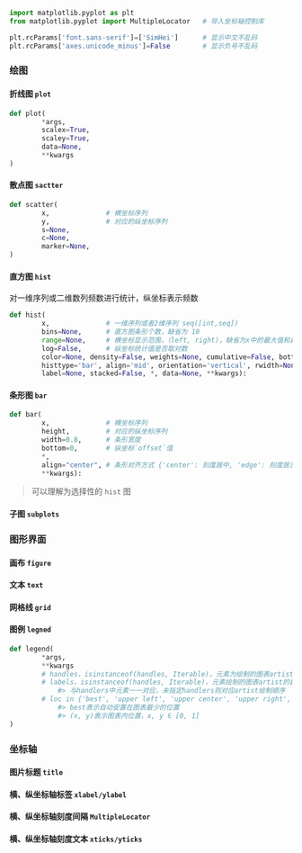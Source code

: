 ```python
import matplotlib.pyplot as plt
from matplotlib.pyplot import MultipleLocator   # 导入坐标轴控制库

plt.rcParams['font.sans-serif']=['SimHei']      # 显示中文不乱码
plt.rcParams['axes.unicode_minus']=False        # 显示负号不乱码
```

### 绘图

#### 折线图 `plot`

```python
def plot(
        *args,
        scalex=True,
        scaley=True,
        data=None,
        **kwargs 
) 
```

#### 散点图 `sactter`

```python
def scatter(
        x,              # 横坐标序列
        y,              # 对应的纵坐标序列
        s=None,
        c=None,
        marker=None,
)
```

#### 直方图 `hist`

对一维序列或二维数列频数进行统计，纵坐标表示频数

```python
def hist(
        x,              # 一维序列或者2维序列 seq([int,seq])
        bins=None,      # 直方图条形个数，缺省为 10
        range=None,     # 横坐标显示范围，（left, right)，缺省为x中的最大值和最小值
        log=False,      # 纵坐标统计值是否取对数
        color=None, density=False, weights=None, cumulative=False, bottom=None, 
        histtype='bar', align='mid', orientation='vertical', rwidth=None, 
        label=None, stacked=False, *, data=None, **kwargs):
```

#### 条形图 `bar`

```python
def bar( 
        x,              # 横坐标序列
        height,         # 对应的纵坐标序列
        width=0.8,      # 条形宽度
        bottom=0,       # 纵坐标`offset`值
        *, 
        align="center", # 条形对齐方式 {'center': 刻度居中, 'edge': 刻度居左}
        **kwargs):
```
> 可以理解为选择性的 `hist` 图

#### 子图 `subplots`

### 图形界面

#### 画布 `figure`

#### 文本 `text`

#### 网格线 `grid`

#### 图例 `legned`

```python
def legend(
        *args,
        **kwargs    
        # handles，isinstanceof(handles, Iterable)，元素为绘制的图表artist
        # labels，isinstanceof(handles, Iterable)，元素绘制的图表artist的自定义文本解释
            #> 与handlers中元素一一对应，未指定handlers则对应artist绘制顺序
        # loc in {'best', 'upper left', 'upper center', 'upper right', 'lower left', 'lower center', 'lower right', 'center left', 'center right', 'center', (x, y)}
            #> best表示自动安置在图表最少的位置
            #> (x, y)表示图表内位置，x, y ∈ [0, 1]
)
```

### 坐标轴

#### 图片标题 `title`

#### 横、纵坐标轴标签 `xlabel/ylabel`

#### 横、纵坐标轴刻度间隔 `MultipleLocator`

#### 横、纵坐标轴刻度文本 `xticks/yticks`